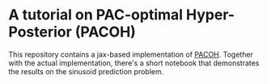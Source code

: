 # A tutorial on PAC-optimal Hyper-Posterior (PACOH)

This repository contains a jax-based implementation of [PACOH](https://arxiv.org/abs/2002.05551). Together with the actual implementation, there's a short notebook that demonstrates the results on the sinusoid prediction problem.
